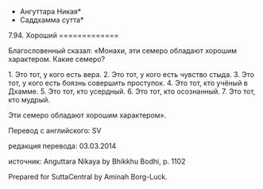 * Ангуттара Никая*
* Саддхамма сутта*

7\.94\. Хороший
\=\=\=\=\=\=\=\=\=\=\=\=\=

Благословенный сказал: «Монахи, эти семеро обладают хорошим характером\. Какие семеро?

1\. Это тот, у кого есть вера\.
2\. Это тот, у кого есть чувство стыда\.
3\. Это тот, у кого есть боязнь совершить проступок\.
4\. Это тот, кто учёный в Дхамме\.
5\. Это тот, кто усердный\.
6\. Это тот, кто осознанный\.
7\. Это тот, кто мудрый\.

Эти семеро обладают хорошим характером»\.

Перевод с английского: SV

редакция перевода: 03\.03\.2014

источник: Anguttara Nikaya by Bhikkhu Bodhi, p\. 1102

Prepared for SuttaCentral by Aminah Borg\-Luck\.